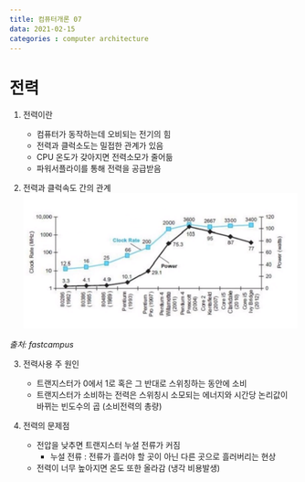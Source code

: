 ```yaml
---
title: 컴퓨터개론 07
data: 2021-02-15
categories : computer architecture
---
```


# 전력

1. 전력이란
    - 컴퓨터가 동작하는데 오비되는 전기의 힘
    - 전력과 클럭소도는 밀접한 관계가 있음
    - CPU  온도가 갖아지면 전력소모가 줄어듦
    - 파워서플라이를 통해 전력을 공급받음

2. 전력과 클럭속도 간의 관계
![이미지](https://github.com/redbean88/redbean88.github.io/blob/master/img/%ED%81%B4%EB%9F%AD%EC%86%8D%EB%8F%84.png?raw=true)

_출처: fastcampus_

3. 전력사용 주 원인
    - 트랜지스터가 0에서 1로 혹은 그 반대로 스위칭하는 동안에 소비
    - 트랜지스터가 소비하는 전력은 스위칭시 소모되는 에너지와 시간당 논리값이 바뀌는 빈도수의 곱 (소비전력의 총량)

4. 전력의 문제점
    - 전압을 낮추면 트랜지스터 누설 전류가 커짐
        - 누설 전류 : 전류가 흘러야 할 곳이 아닌 다른 곳으로 흘러버리는 현상
    - 전력이 너무 높아지면 온도 또한 올라감
    (냉각 비용발생)

